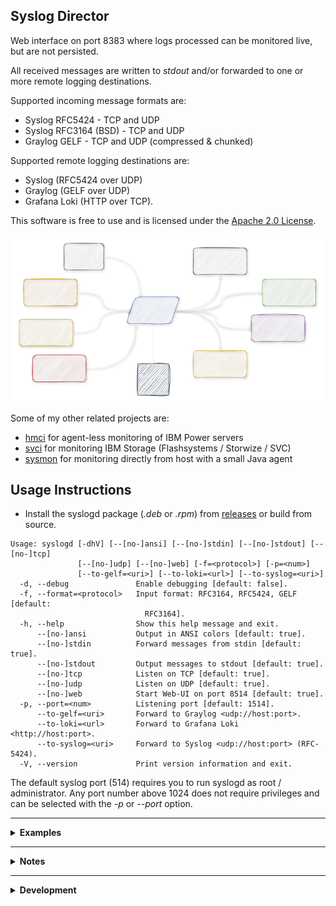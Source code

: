 Syslog Director
---------------

Web interface on port 8383 where logs processed can be monitored live, but are not persisted.

All received messages are written to *stdout* and/or forwarded to one or more remote logging destinations.

Supported incoming message formats are:
- Syslog RFC5424 - TCP and UDP
- Syslog RFC3164 (BSD) - TCP and UDP
- Graylog GELF - TCP and UDP (compressed & chunked)

Supported remote logging destinations are:
- Syslog (RFC5424 over UDP)
- Graylog (GELF over UDP)
- Grafana Loki (HTTP over TCP).


This software is free to use and is licensed under the [Apache 2.0 License](LICENSE).

![architecture](doc/syslogd.png)

Some of my other related projects are:

- [hmci](https://github.com/mnellemann/hmci) for agent-less monitoring of IBM Power servers
- [svci](https://github.com/mnellemann/svci) for monitoring IBM Storage (Flashsystems / Storwize / SVC)
- [sysmon](https://github.com/mnellemann/sysmon) for monitoring directly from host with a small Java agent

## Usage Instructions

- Install the syslogd package (*.deb* or *.rpm*) from [releases](https://github.com/mnellemann/syslogd/releases) or build from source.

```text
Usage: syslogd [-dhV] [--[no-]ansi] [--[no-]stdin] [--[no-]stdout] [--[no-]tcp]
               [--[no-]udp] [--[no-]web] [-f=<protocol>] [-p=<num>]
               [--to-gelf=<uri>] [--to-loki=<url>] [--to-syslog=<uri>]
  -d, --debug               Enable debugging [default: false].
  -f, --format=<protocol>   Input format: RFC3164, RFC5424, GELF [default:
                              RFC3164].
  -h, --help                Show this help message and exit.
      --[no-]ansi           Output in ANSI colors [default: true].
      --[no-]stdin          Forward messages from stdin [default: true].
      --[no-]stdout         Output messages to stdout [default: true].
      --[no-]tcp            Listen on TCP [default: true].
      --[no-]udp            Listen on UDP [default: true].
      --[no-]web            Start Web-UI on port 8514 [default: true].
  -p, --port=<num>          Listening port [default: 1514].
      --to-gelf=<uri>       Forward to Graylog <udp://host:port>.
      --to-loki=<url>       Forward to Grafana Loki <http://host:port>.
      --to-syslog=<uri>     Forward to Syslog <udp://host:port> (RFC-5424).
  -V, --version             Print version information and exit.
```

The default syslog port (514) requires you to run syslogd as root / administrator.
Any port number above 1024 does not require privileges and can be selected with the *-p* or *--port* option.

------

<details closed>
  <summary><B>Examples</B></summary>

Listening on a non-standard syslog port:

```shell
java -jar /path/to/syslogd-x.y.z-all.jar --port 1514
```

or, if installed as a *deb* or *rpm* package:

```shell
/opt/syslogd/bin/syslogd --port 1514
```

Forwarding messages on to another log-system on a non-standard port.

```shell
/opt/syslogd/bin/syslogd --to-syslog udp://remotehost:1514
```

Forwarding messages to a Graylog server in GELF format.

```shell
/opt/syslogd/bin/syslogd --to-gelf udp://remotehost:12201
```

Forwarding to a Grafana Loki server.

```shell
/opt/syslogd/bin/syslogd --to-loki http://remotehost:3100
```

Receive log messages sent with the GELF protocol:

```shell
/opt/syslogd/bin/syslogd --port 12201 --format GELF
```

Receive log messages sent with the GELF protocol and forward to remote syslog server:

```shell
/opt/syslogd/bin/syslogd --port 12201 --format GELF --to-syslog udp://remotehost:1514
```

Started from a tmux session, listening for syslog messages and forwarding to a remote Graylog server:

```shell
tmux new-session -d -s "syslogd" "/opt/syslogd/bin/syslogd -p 514 --to-gelf=udp://remotehost:12201"
```

If you don't want any output locally (only forwarding), you can use the ```--no-stdout``` flag.

</details>

------

<details closed>
  <summary><B>Notes</B></summary>

### IBM AIX and VIO Servers

Syslog messages from AIX (and IBM Power Virtual I/O Servers) can be troublesome with some logging solutions. These can be received with
*syslogd* and then forwarded on to your preferred logging solution.

### Forwarding to Grafana Loki

Forwarding is currently done by making HTTP connections to the Loki API, which works fine for low volume messages, but might cause issues for large volume of messages.

</details>


------

<details closed>
  <summary><B>Development</B></summary>

### Test Grafana Loki

Run Loki and Grafana in local containers to test.

```shell
docker run --rm -d --name=loki -p 3100:3100 grafana/loki
docker run --rm -d --name=grafana --link loki:loki -p 3000:3000 grafana/grafana:7.1.3
```

### Testing

```shell
while true; do sleep 10; logger -n localhost -P 1514 --rfc3164 test $(date); done
```

</details>
